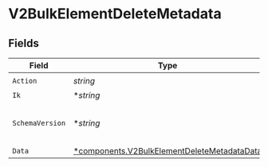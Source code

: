 # V2BulkElementDeleteMetadata


## Fields

| Field                                                                                                     | Type                                                                                                      | Required                                                                                                  | Description                                                                                               | Example                                                                                                   |
| --------------------------------------------------------------------------------------------------------- | --------------------------------------------------------------------------------------------------------- | --------------------------------------------------------------------------------------------------------- | --------------------------------------------------------------------------------------------------------- | --------------------------------------------------------------------------------------------------------- |
| `Action`                                                                                                  | *string*                                                                                                  | :heavy_check_mark:                                                                                        | N/A                                                                                                       |                                                                                                           |
| `Ik`                                                                                                      | **string*                                                                                                 | :heavy_minus_sign:                                                                                        | N/A                                                                                                       |                                                                                                           |
| `SchemaVersion`                                                                                           | **string*                                                                                                 | :heavy_minus_sign:                                                                                        | Schema version to use for validation                                                                      | v1.0.0                                                                                                    |
| `Data`                                                                                                    | [*components.V2BulkElementDeleteMetadataData](../../models/components/v2bulkelementdeletemetadatadata.md) | :heavy_minus_sign:                                                                                        | N/A                                                                                                       |                                                                                                           |